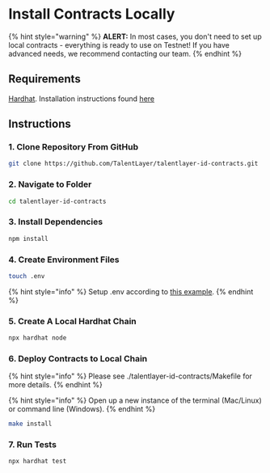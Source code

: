 # Install Contracts Locally

{% hint style="warning" %}
**ALERT:** In most cases, you don't need to set up local contracts - everything is ready to use on Testnet! If you have advanced needs, we recommend contacting our team.&#x20;
{% endhint %}

## Requirements

[Hardhat](https://hardhat.org/). Installation instructions found [here](https://hardhat.org/hardhat-runner/docs/getting-started#installation)

## Instructions

### 1. Clone Repository From GitHub

```bash
git clone https://github.com/TalentLayer/talentlayer-id-contracts.git
```

### 2. Navigate to Folder

```bash
cd talentlayer-id-contracts
```

### 3. Install Dependencies

```bash
npm install
```

### 4. Create Environment Files&#x20;

```bash
touch .env
```

{% hint style="info" %}
Setup .env according to [this example](https://github.com/TalentLayer/talentlayer-id-contracts/edit/main/.env.example).
{% endhint %}

### 5. Create A Local Hardhat Chain

```bash
npx hardhat node 
```

### 6. Deploy Contracts to Local Chain

{% hint style="info" %}
Please see ./talentlayer-id-contracts/Makefile for more details.
{% endhint %}

{% hint style="info" %}
Open up a new instance of the terminal (Mac/Linux) or command line (Windows).
{% endhint %}

```bash
make install
```

### 7. Run Tests

```bash
npx hardhat test
```
